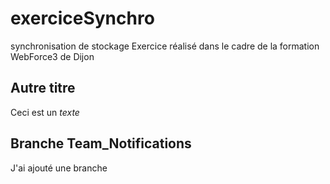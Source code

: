 # exerciceSynchro
synchronisation de stockage
Exercice réalisé dans le cadre de la formation WebForce3 de Dijon



## Autre titre
Ceci est un *texte*

## Branche Team_Notifications
J'ai ajouté une branche

